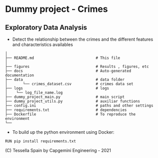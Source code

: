 # Dummy project - Crimes 
## Exploratory Data Analysis

* Detect the relationship between the crimes and the different features and characteristics availables


```
│
├── README.md                            # This file
│
├── figures                              # Results , figures, etc       
├── docs                                 # Auto-generated documentation        
├── data                                 # data folder
│       └── crimes_dataset.csv           # crimes data set 
├── logs                                 # logs 
│    └── log_file_name.log
├── dummy_project_main.py                # main script
├── dummy_project_utils.py               # auxiliar functions
├── config.ini                           # paths and other settings
├── requirements.txt                     # dependencies
├── Dockerfile                           # To reproduce the environment 
└── 
```

* To build up the python environment using Docker:
```
RUN pip install requirements.txt
```


(C) Tessella Spain by Capgemini Engineering - 2021 
